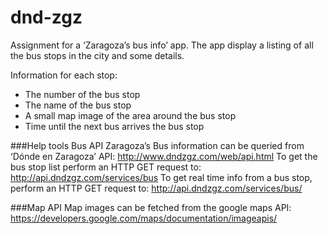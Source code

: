 # dnd-zgz
Assignment for a ‘Zaragoza’s bus info’ app. The app display a listing of all the bus stops in the city and some details.

Information for each stop:
* The number of the bus stop
* The name of the bus stop
* A small map image of the area around the bus stop 
* Time until the next bus arrives the bus stop

###Help tools Bus API
Zaragoza’s Bus information can be queried from ‘Dónde en Zaragoza’ API: http://www.dndzgz.com/web/api.html
To get the bus stop list perform an HTTP GET request to: http://api.dndzgz.com/services/bus
To get real time info from a bus stop, perform an HTTP GET request to: http://api.dndzgz.com/services/bus/<id>

###Map API
Map images can be fetched from the google maps API: https://developers.google.com/maps/documentation/imageapis/

